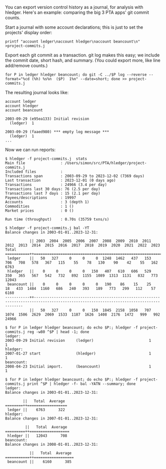 You can export version control history as a journal, for analysis with hledger.
Here's an example: comparing the big 3 PTA apps' git commit counts.

Start a journal with some account declarations; this is just to set the projects' display order:
```cli
printf "account ledger\naccount hledger\naccount beancount\n" >project-commits.j
```

Export each git commit as a transaction. git log makes this easy; we include the commit date, short hash, and summary. (You could export more, like line add/remove counts.)
```cli
for P in ledger hledger beancount; do git -C ../$P log --reverse --format="%cd (%h) %s%n  ($P)  1%n" --date=short; done >> project-commits.j 
```

The resulting journal looks like:
```journal
account ledger
account hledger
account beancount

2003-09-29 (e95ea133) Initial revision
  (ledger)  1

2003-09-29 (faaed980) *** empty log message ***
  (ledger)  1
...
```

Now we can run reports:
```cli
$ hledger -f project-commits.j  stats
Main file                : /Users/simon/src/PTA/hledger/project-commits.j
Included files           : 
Transactions span        : 2003-09-29 to 2023-12-02 (7369 days)
Last transaction         : 2023-12-01 (0 days ago)
Transactions             : 24966 (3.4 per day)
Transactions last 30 days: 76 (2.5 per day)
Transactions last 7 days : 15 (2.1 per day)
Payees/descriptions      : 19997
Accounts                 : 3 (depth 1)
Commodities              : 1 ()
Market prices            : 0 ()

Run time (throughput)    : 0.70s (35759 txns/s)
```

```cli
$ hledger -f project-commits.j bal -YT
Balance changes in 2003-01-01..2023-12-31:

           || 2003  2004  2005  2006  2007  2008  2009  2010  2011  2012  2013  2014  2015  2016  2017  2018  2019  2020  2021  2022  2023    Total 
===========++=======================================================================================================================================
 ledger    ||   50   327     0     0     0  1248  1462   437   153   706   708   578   367   115    55    78   130    90    42    55   162     6763 
 hledger   ||    0     0     0     0   150   407   610   606   529   350   365   567   542   732   892  1155  1089  1313  1131   832   773    12043 
 beancount ||    0     0     0     0     0   190    86    15    25    18   433  1484  1160   686   240   393   189   773   299   112    57     6160 
-----------++---------------------------------------------------------------------------------------------------------------------------------------
           ||   50   327     0     0   150  1845  2158  1058   707  1074  1506  2629  2069  1533  1187  1626  1408  2176  1472   999   992    24966 
```

```cli
$ for P in ledger hledger beancount; do echo $P:; hledger -f project-commits.j reg -w80 ^$P | head -1; done
ledger:
2003-09-29 Initial revision     (ledger)                         1             1
hledger:
2007-01-27 start                (hledger)                        1             1
beancount:
2008-04-23 Initial import.      (beancount)                      1             1
```

```cli
$ for P in ledger hledger beancount; do echo $P:; hledger -f project-commits.j print ^$P | hledger -f- bal -YATN --summary; done
ledger:
Balance changes in 2003-01-01..2023-12-31:

        ||   Total  Average 
========++==================
 ledger ||    6763      322 
hledger:
Balance changes in 2007-01-01..2023-12-31:

         ||   Total  Average 
=========++==================
 hledger ||   12043      708 
beancount:
Balance changes in 2008-01-01..2023-12-31:

           ||   Total  Average 
===========++==================
 beancount ||    6160      385 
```

